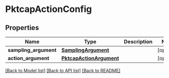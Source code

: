 # PktcapActionConfig

## Properties
Name | Type | Description | Notes
------------ | ------------- | ------------- | -------------
**sampling_argument** | [**SamplingArgument**](SamplingArgument.md) |  | [optional] 
**action_argument** | [**PktcapActionArgument**](PktcapActionArgument.md) |  | [optional] 

[[Back to Model list]](../README.md#documentation-for-models) [[Back to API list]](../README.md#documentation-for-api-endpoints) [[Back to README]](../README.md)

